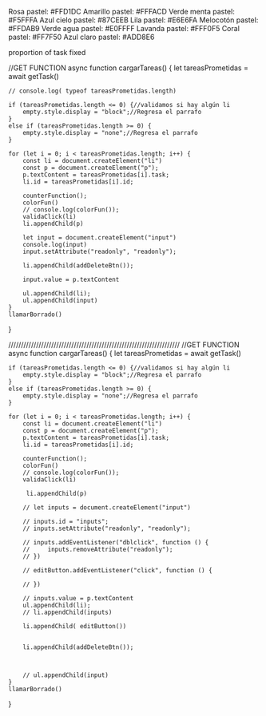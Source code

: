 Rosa pastel: #FFD1DC
Amarillo pastel: #FFFACD
Verde menta pastel: #F5FFFA
Azul cielo pastel: #87CEEB
Lila pastel: #E6E6FA
Melocotón pastel: #FFDAB9
Verde agua pastel: #E0FFFF
Lavanda pastel: #FFF0F5
Coral pastel: #FF7F50
Azul claro pastel: #ADD8E6


proportion of task fixed



//GET FUNCTION
async function cargarTareas() {
    let tareasPrometidas = await getTask()

    // console.log( typeof tareasPrometidas.length)

    if (tareasPrometidas.length <= 0) {//validamos si hay algún li
        empty.style.display = "block";//Regresa el parrafo
    }
    else if (tareasPrometidas.length >= 0) {
        empty.style.display = "none";//Regresa el parrafo
    }

    for (let i = 0; i < tareasPrometidas.length; i++) {
        const li = document.createElement("li")
        const p = document.createElement("p");
        p.textContent = tareasPrometidas[i].task;
        li.id = tareasPrometidas[i].id;

        counterFunction();
        colorFun()
        // console.log(colorFun());
        validaClick(li)
        li.appendChild(p)

        let input = document.createElement("input")
        console.log(input)
        input.setAttribute("readonly", "readonly");

        li.appendChild(addDeleteBtn());

        input.value = p.textContent

        ul.appendChild(li);
        ul.appendChild(input)
    }
    llamarBorrado()
}

















////////////////////////////////////////////////////////////////////
//GET FUNCTION
async function cargarTareas() {
    let tareasPrometidas = await getTask()

    if (tareasPrometidas.length <= 0) {//validamos si hay algún li
        empty.style.display = "block";//Regresa el parrafo
    }
    else if (tareasPrometidas.length >= 0) {
        empty.style.display = "none";//Regresa el parrafo
    }

    for (let i = 0; i < tareasPrometidas.length; i++) {
        const li = document.createElement("li")
        const p = document.createElement("p");
        p.textContent = tareasPrometidas[i].task;
        li.id = tareasPrometidas[i].id;

        counterFunction();
        colorFun()
        // console.log(colorFun());
        validaClick(li)
       
         li.appendChild(p)

        // let inputs = document.createElement("input")
       
        // inputs.id = "inputs";
        // inputs.setAttribute("readonly", "readonly");
        
        // inputs.addEventListener("dblclick", function () {
        //     inputs.removeAttribute("readonly");
        // })

        // editButton.addEventListener("click", function () {
           
        // })
       
        // inputs.value = p.textContent
        ul.appendChild(li);
        // li.appendChild(inputs)
      
        li.appendChild( editButton())


        li.appendChild(addDeleteBtn());

        

        // ul.appendChild(input)
    }
    llamarBorrado()
}